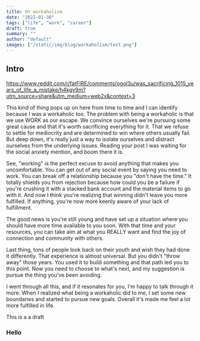 ```yaml
---
title: On workaholism
date: "2022-01-30"
tags: ["life", "work", "career"]
draft: true
summary: ""
author: "default"
images: ["/static/img/blog/workaholism/test.png"]
---
```


## Intro

https://www.reddit.com/r/fatFIRE/comments/ogol3u/was_sacrificing_1015_years_of_life_a_mistake/h4kgv9m?utm_source=share&utm_medium=web2x&context=3

This kind of thing pops up on here from time to time and I can identify because I was a workaholic too. The problem with being a workaholic is that we use WORK as our escape. We convince ourselves we're pursuing some great cause and that it's worth sacrificing everything for it. That we refuse to settle for mediocrity and are determined to win where others usually fail. But deep down, it's really just a way to isolate ourselves and distract ourselves from the underlying issues. Reading your post I was waiting for the social anxiety mention, and boom there it is.

See, "working" is the perfect excuse to avoid anything that makes you uncomfortable. You can get out of any social event by saying you need to work. You can break off a relationship because you "don't have the time." It totally shields you from rejection because how could you be a failure if you're crushing it with a stacked bank account and the material items to go with it. And now I think you're realizing that winning didn't leave you more fulfilled. If anything, you're now more keenly aware of your lack of fulfillment.

The good news is you're still young and have set up a situation where you should have more time available to you soon. With that time and your resources, you can take aim at what you REALLY want and find the joy of connection and community with others.

Last thing, tons of people look back on their youth and wish they had done it differently. That experience is almost universal. But you didn't "throw away" those years. You used it to build something and that path led you to this point. Now you need to choose to what's next, and my suggestion is pursue the thing you've been avoiding.

I went through all this, and if it resonates for you, I'm happy to talk through it more. When I realized what being a workaholic did to me, I set some new boundaries and started to pursue new goals. Overall it's made me feel a lot more fulfilled in life.

This is a a draft

### Hello
